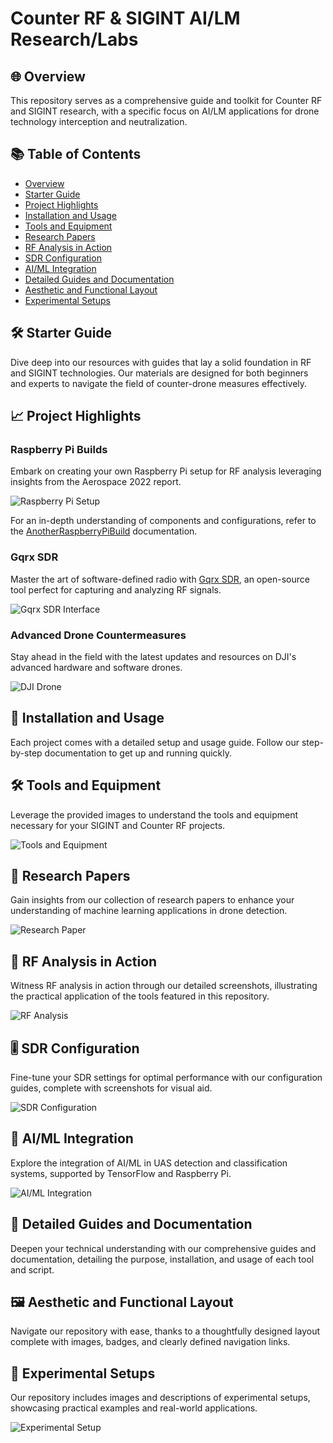 # Counter RF & SIGINT AI/LM Research/Labs

## 🌐 Overview
This repository serves as a comprehensive guide and toolkit for Counter RF and SIGINT research, with a specific focus on AI/LM applications for drone technology interception and neutralization.

## 📚 Table of Contents
- [Overview](#overview)
- [Starter Guide](#starter-guide)
- [Project Highlights](#project-highlights)
- [Installation and Usage](#installation-and-usage)
- [Tools and Equipment](#tools-and-equipment)
- [Research Papers](#research-papers)
- [RF Analysis in Action](#rf-analysis-in-action)
- [SDR Configuration](#sdr-configuration)
- [AI/ML Integration](#aiml-integration)
- [Detailed Guides and Documentation](#detailed-guides-and-documentation)
- [Aesthetic and Functional Layout](#aesthetic-and-functional-layout)
- [Experimental Setups](#experimental-setups)

## 🛠 Starter Guide
Dive deep into our resources with guides that lay a solid foundation in RF and SIGINT technologies. Our materials are designed for both beginners and experts to navigate the field of counter-drone measures effectively.

## 📈 Project Highlights

### Raspberry Pi Builds
Embark on creating your own Raspberry Pi setup for RF analysis leveraging insights from the Aerospace 2022 report.

![Raspberry Pi Setup](assets/raspberry_pi_setup.png)

For an in-depth understanding of components and configurations, refer to the [AnotherRaspberryPiBuild](https://github.com/TreadSoftly/Projects/blob/main/AnotherRaspberryPiBuild.md) documentation.

### Gqrx SDR
Master the art of software-defined radio with [Gqrx SDR](https://www.gqrx.dk/), an open-source tool perfect for capturing and analyzing RF signals.

![Gqrx SDR Interface](assets/gqrx_sdr_interface.png)

### Advanced Drone Countermeasures
Stay ahead in the field with the latest updates and resources on DJI's advanced hardware and software drones.

![DJI Drone](assets/dji_drone.png)

## 🔧 Installation and Usage
Each project comes with a detailed setup and usage guide. Follow our step-by-step documentation to get up and running quickly.

## 🛠️ Tools and Equipment
Leverage the provided images to understand the tools and equipment necessary for your SIGINT and Counter RF projects.

![Tools and Equipment](assets/tools_and_equipment.png)

## 🧠 Research Papers
Gain insights from our collection of research papers to enhance your understanding of machine learning applications in drone detection.

![Research Paper](assets/research_paper.png)

## 📡 RF Analysis in Action
Witness RF analysis in action through our detailed screenshots, illustrating the practical application of the tools featured in this repository.

![RF Analysis](assets/rf_analysis.png)

## 🎚️ SDR Configuration
Fine-tune your SDR settings for optimal performance with our configuration guides, complete with screenshots for visual aid.

![SDR Configuration](assets/sdr_configuration.png)

## 🤖 AI/ML Integration
Explore the integration of AI/ML in UAS detection and classification systems, supported by TensorFlow and Raspberry Pi.

![AI/ML Integration](assets/ai_ml_integration.png)

## 📖 Detailed Guides and Documentation
Deepen your technical understanding with our comprehensive guides and documentation, detailing the purpose, installation, and usage of each tool and script.

## 🖼️ Aesthetic and Functional Layout
Navigate our repository with ease, thanks to a thoughtfully designed layout complete with images, badges, and clearly defined navigation links.

## 🧪 Experimental Setups
Our repository includes images and descriptions of experimental setups, showcasing practical examples and real-world applications.

![Experimental Setup](assets/experimental_setup.png)
